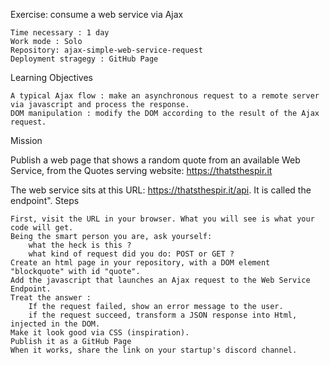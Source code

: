 Exercise: consume a web service via Ajax

    Time necessary : 1 day
    Work mode : Solo
    Repository: ajax-simple-web-service-request
    Deployment stragegy : GitHub Page

Learning Objectives

    A typical Ajax flow : make an asynchronous request to a remote server via javascript and process the response.
    DOM manipulation : modify the DOM according to the result of the Ajax request.

Mission

Publish a web page that shows a random quote from an available Web Service, from the Quotes serving website: https://thatsthespir.it

The web service sits at this URL: https://thatsthespir.it/api. It is called the endpoint".
Steps

    First, visit the URL in your browser. What you will see is what your code will get.
    Being the smart person you are, ask yourself:
        what the heck is this ?
        what kind of request did you do: POST or GET ?
    Create an html page in your repository, with a DOM element "blockquote" with id "quote".
    Add the javascript that launches an Ajax request to the Web Service Endpoint.
    Treat the answer :
        If the request failed, show an error message to the user.
        if the request succeed, transform a JSON response into Html, injected in the DOM.
    Make it look good via CSS (inspiration).
    Publish it as a GitHub Page
    When it works, share the link on your startup's discord channel.
